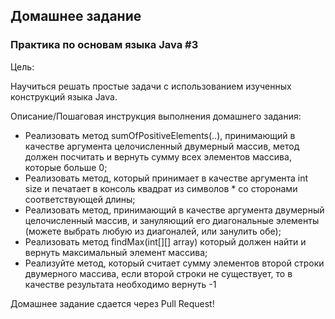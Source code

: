 ## Домашнее задание

### Практика по основам языка Java #3

Цель:

Научиться решать простые задачи с использованием изученных конструкций языка Java.

Описание/Пошаговая инструкция выполнения домашнего задания:

- Реализовать метод sumOfPositiveElements(..), принимающий в качестве аргумента целочисленный двумерный массив, метод должен посчитать и вернуть сумму всех элементов массива, которые больше 0;
- Реализовать метод, который принимает в качестве аргумента int size и печатает в консоль квадрат из символов * со сторонами соответствующей длины;
- Реализовать метод, принимающий в качестве аргумента двумерный целочисленный массив, и зануляющий его диагональные элементы (можете выбрать любую из диагоналей, или занулить обе);
- Реализовать метод findMax(int[][] array) который должен найти и вернуть максимальный элемент массива;
- Реализуйте метод, который считает сумму элементов второй строки двумерного массива, если второй строки не существует, то в качестве результата необходимо вернуть -1

Домашнее задание сдается через Pull Request!